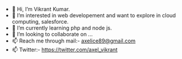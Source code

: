 - 👋 Hi, I’m Vikrant Kumar.
- 👀 I’m interested in web developement and want to explore in cloud computing, salesforce.
- 🌱 I’m currently learning php and node js.
- 💞️ I’m looking to collaborate on ...
- 📫 Reach me through mail:- axelice89@gmail.com
- 📫 Twitter:- https://twitter.com/axel_vikrant

<!---
axelviku/axelviku is a ✨ special ✨ repository because its `README.md` (this file) appears on your GitHub profile.
You can click the Preview link to take a look at your changes.
--->
